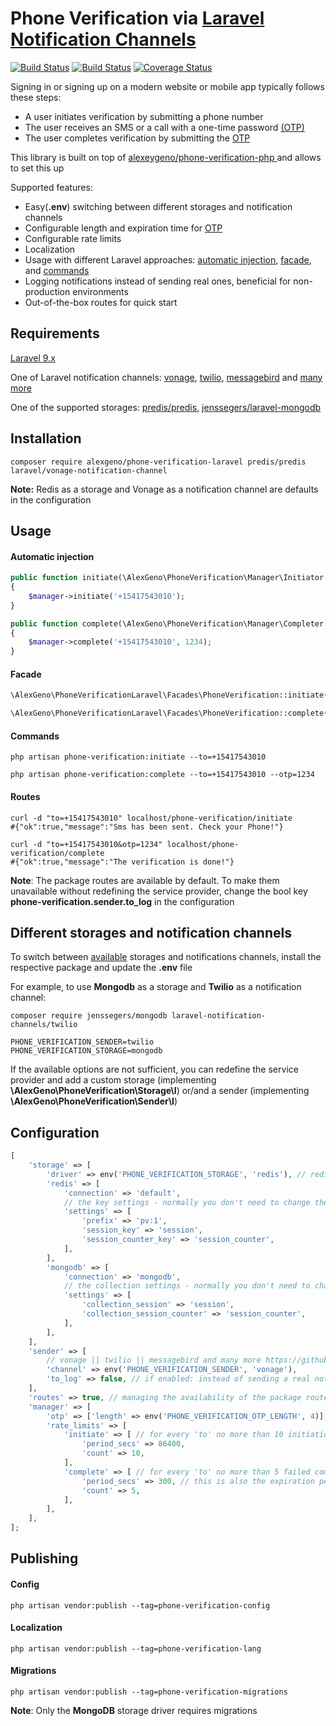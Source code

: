 # Phone Verification via [Laravel Notification Channels](https://laravel-notification-channels.com/)

[![Build Status](https://github.com/alexeygeno/phone-verification-laravel/workflows/tests/badge.svg)](https://github.com/alexeygeno/phone-verification-laravel/actions)
[![Build Status](https://github.com/alexeygeno/phone-verification-laravel/workflows/pint/badge.svg)](https://github.com/alexeygeno/phone-verification-php/actions)
[![Coverage Status](https://coveralls.io/repos/github/alexeygeno/phone-verification-laravel/badge.svg)](https://coveralls.io/github/alexeygeno/phone-verification-laravel)


Signing in or signing up on a modern website or mobile app typically follows these steps:
- A user initiates verification by submitting a phone number
- The user receives an SMS or a call with a one-time password [(OTP)](https://en.wikipedia.org/wiki/One-time_password)
- The user completes verification by submitting the [OTP](https://en.wikipedia.org/wiki/One-time_password)

This library is built on top of [ alexeygeno/phone-verification-php ](https://github.com/alexeygeno/phone-verification-php) and allows to set this up

Supported features: 
 - Easy(**.env**) switching between different storages and notification channels
 - Configurable length and expiration time for [OTP](https://en.wikipedia.org/wiki/One-time_password) 
 - Configurable rate limits
 - Localization
 - Usage with different Laravel approaches: [automatic injection](https://laravel.com/docs/9.x/container#automatic-injection), [facade](https://laravel.com/docs/9.x/facades), and [commands](https://laravel.com/docs/9.x/artisan#writing-commands)
 - Logging notifications instead of sending real ones, beneficial for non-production environments
 - Out-of-the-box routes for quick start

## Requirements
[Laravel 9.x](https://laravel.com/docs/9.x)

One of Laravel notification channels: [vonage](https://github.com/laravel/vonage-notification-channel), [twilio](https://github.com/laravel-notification-channels/twilio), [messagebird](https://github.com/laravel-notification-channels/messagebird)  and [many more ](https://github.com/laravel-notification-channels?q=&type=all&language=php&sort=)

One of the supported storages: [predis/predis](https://github.com/predis/predis), [jenssegers/laravel-mongodb](https://github.com/jenssegers/laravel-mongodb)
## Installation
```shell
composer require alexgeno/phone-verification-laravel predis/predis laravel/vonage-notification-channel
```
**Note:** Redis as a storage and Vonage as a notification channel are defaults in the configuration 

## Usage
#### Automatic injection
```php
public function initiate(\AlexGeno\PhoneVerification\Manager\Initiator $manager)
{
    $manager->initiate('+15417543010');
}
```
```php
public function complete(\AlexGeno\PhoneVerification\Manager\Completer $manager)
{
    $manager->complete('+15417543010', 1234);
}
```
#### Facade
```php
\AlexGeno\PhoneVerificationLaravel\Facades\PhoneVerification::initiate('+15417543010');
```
```php
\AlexGeno\PhoneVerificationLaravel\Facades\PhoneVerification::complete('+15417543010', 1234);
```
#### Commands
```shell
php artisan phone-verification:initiate --to=+15417543010
```
```shell
php artisan phone-verification:complete --to=+15417543010 --otp=1234
```
#### Routes
```shell
curl -d "to=+15417543010" localhost/phone-verification/initiate
#{"ok":true,"message":"Sms has been sent. Check your Phone!"}
```
```shell
curl -d "to=+15417543010&otp=1234" localhost/phone-verification/complete
#{"ok":true,"message":"The verification is done!"}
```
**Note**: The package routes are available by default. To make them unavailable without redefining the service provider, change the bool key **phone-verification.sender.to_log** in the configuration

## Different storages and notification channels
To switch between [available](#requirements) storages and notifications channels, install the respective package and update the **.env** file

For example, to use **Mongodb** as a storage and **Twilio** as a notification channel:
```shell
composer require jenssegers/mongodb laravel-notification-channels/twilio
```
```dotenv
PHONE_VERIFICATION_SENDER=twilio
PHONE_VERIFICATION_STORAGE=mongodb
```
If the available options are not sufficient, you can redefine the service provider and add a custom storage (implementing **\AlexGeno\PhoneVerification\Storage\I**) or/and a sender (implementing **\AlexGeno\PhoneVerification\Sender\I**)
## Configuration
```php
[
    'storage' => [
        'driver' => env('PHONE_VERIFICATION_STORAGE', 'redis'), // redis || mongodb
        'redis' => [
            'connection' => 'default',
            // the key settings - normally you don't need to change them
            'settings' => [
                'prefix' => 'pv:1',
                'session_key' => 'session',
                'session_counter_key' => 'session_counter',
            ],
        ],
        'mongodb' => [
            'connection' => 'mongodb',
            // the collection settings - normally you don't need to change them
            'settings' => [
                'collection_session' => 'session',
                'collection_session_counter' => 'session_counter',
            ],
        ],
    ],
    'sender' => [
        // vonage || twilio || messagebird and many more https://github.com/laravel-notification-channels
        'channel' => env('PHONE_VERIFICATION_SENDER', 'vonage'),
        'to_log' => false, // if enabled: instead of sending a real notification, debug it to the app log
    ],
    'routes' => true, // managing the availability of the package routes without redefining the service provider
    'manager' => [
        'otp' => ['length' => env('PHONE_VERIFICATION_OTP_LENGTH', 4)],
        'rate_limits' => [
            'initiate' => [ // for every 'to' no more than 10 initiations over 24 hours
                'period_secs' => 86400,
                'count' => 10,
            ],
            'complete' => [ // for every 'to' no more than 5 failed completions over 5 minutes
                'period_secs' => 300, // this is also the expiration period for OTP
                'count' => 5,
            ],
        ],
    ],
];
```

## Publishing
#### Config
```shell
php artisan vendor:publish --tag=phone-verification-config
```
#### Localization
```shell
php artisan vendor:publish --tag=phone-verification-lang
```
#### Migrations
```shell
php artisan vendor:publish --tag=phone-verification-migrations
```
**Note**: Only the **MongoDB** storage driver requires migrations



